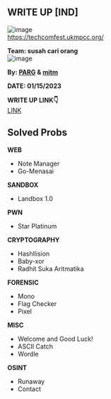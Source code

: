 ## WRITE UP [IND]  

![image](https://user-images.githubusercontent.com/92077284/214337685-e5d7297d-2a55-4885-a9c7-8762994c5243.png)  
https://techcomfest.ukmpcc.org/  

**Team: susah cari orang**  
![image](https://user-images.githubusercontent.com/92077284/214340872-9516948a-dfec-4d48-9156-b47e82a75766.png)

**By: [PARG](https://github.com/PlasmaRing) & [mitm](https://github.com/onixldlc)**  

**DATE: 01/15/2023**  

**WRITE UP LINK👇**  
[LINK](https://github.com/PlasmaRing/CTF-WRITE-UP/blob/a6096098ce274040439093bfd7b6a4aca8a9bc02/TECHCOMFEST%202023/FILE/WRITEUP_TECHCOMFEST_susah_cari_orang.pdf)

## Solved Probs


**WEB**
- Note Manager
- Go-Menasai  

**SANDBOX**
- Landbox 1.0  

**PWN**
- Star Platinum  

**CRYPTOGRAPHY**
- Hashllision	
- Baby-xor	
- Radhit Suka Aritmatika	 

**FORENSIC**
- Mono	
- Flag Checker	
- Pixel	 

**MISC**
- Welcome and Good Luck!	
- ASCII Catch	
- Wordle  

**OSINT**
- Runaway	
- Contact	



